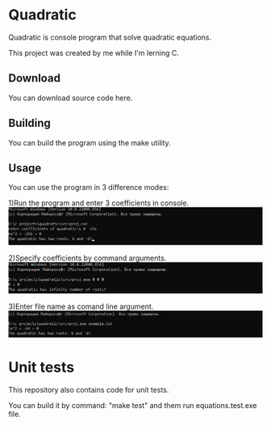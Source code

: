 # Quadratic                          

Quadratic is console program that solve quadratic equations.

This project was created by me while I'm lerning C. 

## Download 
You can download source code here.

## Building 
You can build the program using the make utility.

## Usage
You can use the program in 3 difference modes:

1)Run the program and enter 3 coefficients in console.
![first_mode](first_mode.png)

2)Specify coefficients by command arguments.
![second_mode](second_mode.png)

3)Enter file name as comand line argument.
![third_mode](third_mode.png)

# Unit tests
This repository also contains code for unit tests.

You can build it by command: "make test" and them run equations.test.exe file.